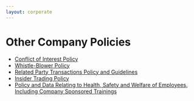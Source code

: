 ```yaml
---
layout: corporate
---
```


Other Company Policies
====

- <a href="https://docs.google.com/a/abacusconsolidated.com/file/d/0B19lvllezMF1LUhWRWs5cE1aTUU/edit" target="_new">Conflict of Interest Policy</a>
- <a href="https://docs.google.com/a/abacusconsolidated.com/file/d/1mjxmZiwweSuxpcKWOp9xG5UpA2AXJJrx/edit" target="_new">Whistle-Blower Policy</a>
- <a href="https://docs.google.com/a/abacusconsolidated.com/file/d/1Jun6HfF6nLeM0O_CvF0HkN60mhMtF81m/edit" target="_new">Related Party Transactions Policy and Guidelines</a>
- <a href="https://docs.google.com/a/abacusconsolidated.com/file/d/1IO6ReftuozcB0kL08bevlGtktai_wzJn/edit" target="_new">Insider Trading Policy</a>
- <a href="https://docs.google.com/a/abacusconsolidated.com/file/d/1wl4evi0s4YSdiVe7PCHb6kqk0T5awpzy/edit" target="_new">Policy and Data Relating to Health, Safety and Welfare of Employees, Including Company Sponsored Trainings</a>
